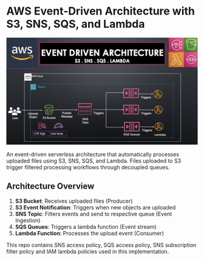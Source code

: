 # AWS Event-Driven Architecture with S3, SNS, SQS, and Lambda

![AWS Architecture Diagram](images/photo1.jpeg) 

An event-driven serverless architecture that automatically processes uploaded files using S3, SNS, SQS, and Lambda. Files uploaded to S3 trigger filtered processing workflows through decoupled queues.

## Architecture Overview

1. **S3 Bucket**: Receives uploaded files (Producer)
2. **S3 Event Notification**: Triggers when new objects are uploaded
3. **SNS Topic**: Filters events and send to respective queue (Event Ingestion)
4. **SQS Queues**: Triggers a lambda function (Event stream)
5. **Lambda Function**: Processes the upload event (Consumer)

This repo contains SNS access policy, SQS access policy, SNS subscription filter policy and IAM lambda policies used in this implementation.

